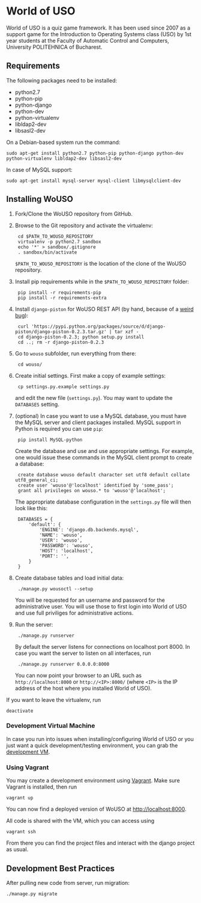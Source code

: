 # World of USO

World of USO is a quiz game framework. It has been used since 2007 as a support game for the Introduction to Operating Systems class (USO) by 1st year students at the Faculty of Automatic Control and Computers, University POLITEHNICA of Bucharest.


## Requirements

The following packages need to be installed:

* python2.7
* python-pip
* python-django
* python-dev
* python-virtualenv
* libldap2-dev
* libsasl2-dev

On a Debian-based system run the command:

    sudo apt-get install python2.7 python-pip python-django python-dev python-virtualenv libldap2-dev libsasl2-dev

In case of MySQL support:

    sudo apt-get install mysql-server mysql-client libmysqlclient-dev


## Installing WoUSO

1. Fork/Clone the WoUSO repository from GitHub.

2. Browse to the Git repository and activate the virtualenv:

        cd $PATH_TO_WOUSO_REPOSITORY
        virtualenv -p python2.7 sandbox
        echo '*' > sandbox/.gitignore
        . sandbox/bin/activate

    `$PATH_TO_WOUSO_REPOSITORY` is the location of the clone of the WoUSO repository.

3. Install pip requirements while in the `$PATH_TO_WOUSO_REPOSITORY` folder:

        pip install -r requirements-pip
        pip install -r requirements-extra

4. Install `django-piston` for WoUSO REST API (by hand, because of a [weird bug](https://bitbucket.org/jespern/django-piston/issue/173/attributeerror-module-object-has-no)):

        curl 'https://pypi.python.org/packages/source/d/django-piston/django-piston-0.2.3.tar.gz' | tar xzf -
        cd django-piston-0.2.3; python setup.py install
        cd ..; rm -r django-piston-0.2.3


5. Go to `wouso` subfolder, run everything from there:

        cd wouso/

6. Create initial settings. First make a copy of example settings:

        cp settings.py.example settings.py

    and edit the new file (`settings.py`). You may want to update the `DATABASES` setting.

7. (optional) In case you want to use a MySQL database, you must have the MySQL server and client packages installed. MySQL support in Python is required you can use `pip`:

        pip install MySQL-python

    Create the database and use and use appropriate settings. For example, one would issue these commands in the MySQL client prompt to create a database:

        create database wouso default character set utf8 default collate utf8_general_ci;
        create user 'wouso'@'localhost' identified by 'some_pass';
        grant all privileges on wouso.* to 'wouso'@'localhost';

    The appropriate database configuration in the `settings.py` file will then look like this:

        DATABASES = {
            'default': {
                'ENGINE': 'django.db.backends.mysql',
                'NAME': 'wouso',
                'USER': 'wouso',
                'PASSWORD': 'wouso',
                'HOST': 'localhost',
                'PORT': '',
            }
        }

8. Create database tables and load initial data:

        ./manage.py wousoctl --setup

    You will be requested for an username and password for the administrative user. You will use those to first login into World of USO and use full priviliges for administrative actions.

9. Run the server:

        ./manage.py runserver

    By default the server listens for connections on localhost port 8000. In case you want the server to listen on all interfaces, run

        ./manage.py runserver 0.0.0.0:8000

    You can now point your browser to an URL such as `http://localhost:8000` or `http://<IP>:8000/` (where `<IP>` is the IP address of the host where you installed World of USO).


If you want to leave the virtualenv, run

    deactivate


### Development Virtual Machine

In case you run into issues when installing/configuring World of USO or you just want a quick development/testing environment, you can grab the [development VM](https://github.com/rosedu/wouso/wiki/Development-VM).


### Using Vagrant

You may create a development environment using [Vagrant](http://www.vagrantup.com/). Make sure Vagrant is installed, then run

    vagrant up

You can now find a deployed version of WoUSO at [http://localhost:8000](http://localhost:8000).

All code is shared with the VM, which you can access using

    vagrant ssh

From there you can find the project files and interact with the django project as usual.


## Development Best Practices

After pulling new code from server, run migration:

    ./manage.py migrate
